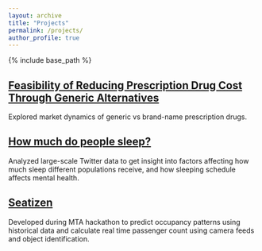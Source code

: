 ```yaml
---
layout: archive
title: "Projects"
permalink: /projects/
author_profile: true
---
```


{% include base_path %}

<h2><a href="http://Yinsight.github.io/files/Generic.pdf" target="_blank">Feasibility of Reducing Prescription Drug Cost Through Generic Alternatives</a></h2>
<!--<p> Capstone project for <a href="https://www.correlation-one.com/data-skills-for-all" target="_blank" rel="noopener noreferrer"> Data Science for All (DS4A) / Women program</a>, which-->
<p> Explored market dynamics of generic vs brand-name prescription drugs. </p>


<h2><a href="http://Yinsight.github.io/files/sleep.pdf" target="_blank">How much do people sleep?</a></h2> 
<p> Analyzed large-scale Twitter data to get insight into factors affecting how much sleep
different populations receive, and how sleeping schedule affects mental health. </p>


<h2><a href="http://Yinsight.github.io/files/Seatizens.pdf" target="_blank">Seatizen</a></h2> 
<p> Developed during MTA hackathon to predict occupancy patterns using historical data
and calculate real time passenger count using camera feeds and object identification. </p>

<!--
<h1><a href="https://github.com/Yinsight/COVID19-Data-Analysis" target="_blank">COVID19 Data Analysis</a></h1> 
<p> Reported number of deaths and number of cases per 1 million population for every
location/country in between a given range of dates to analyze the spread of virus. </p>
-->

<!--
<h1>Seq2Seq Chatbot</h1> 
<p> Created a neural network-based chatbot model from a dataset of movie conversations. </p>
-->

<!--
<h1>Automated Stock Trader</h1> 
<p> Implemented a deep reinforcement learning program to automatically buy and sell stocks in a simulated stock market environment. </p>
-->


